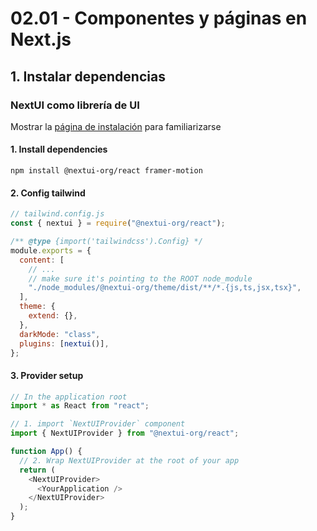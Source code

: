 # 02.01 - Componentes y páginas en Next.js

## 1. Instalar dependencias

### NextUI como librería de UI

Mostrar la [página de instalación](https://nextui.org/docs/guide/installation) para familiarizarse

#### 1. Install dependencies

```
npm install @nextui-org/react framer-motion
```

#### 2. Config tailwind

```javascript
// tailwind.config.js
const { nextui } = require("@nextui-org/react");

/** @type {import('tailwindcss').Config} */
module.exports = {
  content: [
    // ...
    // make sure it's pointing to the ROOT node_module
    "./node_modules/@nextui-org/theme/dist/**/*.{js,ts,jsx,tsx}",
  ],
  theme: {
    extend: {},
  },
  darkMode: "class",
  plugins: [nextui()],
};
```

#### 3. Provider setup

```javascript
// In the application root
import * as React from "react";

// 1. import `NextUIProvider` component
import { NextUIProvider } from "@nextui-org/react";

function App() {
  // 2. Wrap NextUIProvider at the root of your app
  return (
    <NextUIProvider>
      <YourApplication />
    </NextUIProvider>
  );
}
```
